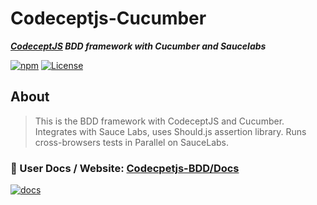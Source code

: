 # Codeceptjs-Cucumber

***[CodeceptJS](https://codecept.io/) BDD framework with Cucumber and Saucelabs***

[![npm](https://img.shields.io/npm/v/codeceptjs-cucumber.svg)](https://www.npmjs.com/package/codeceptjs-cucumber) [![License](https://img.shields.io/npm/l/codeceptjs-cucumber.svg)](LICENSE)

## About

> This is the BDD framework with CodeceptJS and Cucumber. Integrates with Sauce Labs, uses Should.js assertion library. Runs cross-browsers tests in Parallel on SauceLabs.

### 📖 User Docs / Website: [Codecpetjs-BDD/Docs](http://gkushang.github.io/)

<a href="https://gkushang.github.io" rel="nofollow noreferrer" target="_blank"><img src="https://i.postimg.cc/8zDLzZRq/Screen-Shot-2020-01-28-at-6-27-28-PM.png" alt="docs"></a>

